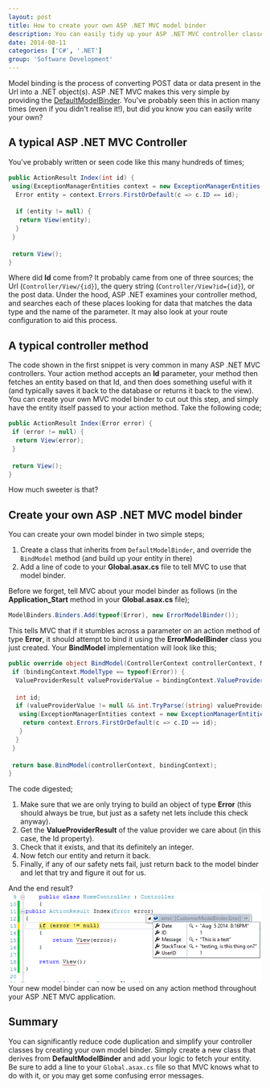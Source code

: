 ```yaml
---
layout: post
title: How to create your own ASP .NET MVC model binder
description: You can easily tidy up your ASP .NET MVC controller classes by creating a custom model binder. This simple tutorial shows you how.
date: 2014-08-11
categories: ['C#', '.NET']
group: 'Software Development'
---
```


Model binding is the process of converting POST data or data present in the Url into a .NET object(s). ASP .NET MVC makes this very simple by providing the [DefaultModelBinder](<http://msdn.microsoft.com/en-us/library/system.web.mvc.defaultmodelbinder(v=vs.118).aspx>). You've probably seen this in action many times (even if you didn't realise it!), but did you know you can easily write your own?

## A typical ASP .NET MVC Controller

You've probably written or seen code like this many hundreds of times;

```csharp
public ActionResult Index(int id) {
 using(ExceptionManagerEntities context = new ExceptionManagerEntities()) {
  Error entity = context.Errors.FirstOrDefault(c => c.ID == id);

  if (entity != null) {
   return View(entity);
  }
 }

 return View();
}
```

Where did **Id** come from? It probably came from one of three sources; the Url (`Controller/View/{id}`), the query string (`Controller/View?id={id}`), or the post data. Under the hood, ASP .NET examines your controller method, and searches each of these places looking for data that matches the data type and the name of the parameter. It may also look at your route configuration to aid this process.

## A typical controller method

The code shown in the first snippet is very common in many ASP .NET MVC controllers. Your action method accepts an **Id** parameter, your method then fetches an entity based on that Id, and then does something useful with it (and typically saves it back to the database or returns it back to the view). You can create your own MVC model binder to cut out this step, and simply have the entity itself passed to your action method. Take the following code;

```csharp
public ActionResult Index(Error error) {
 if (error != null) {
  return View(error);
 }

 return View();
}
```

How much sweeter is that?

## Create your own ASP .NET MVC model binder

You can create your own model binder in two simple steps;

1.  Create a class that inherits from `DefaultModelBinder`, and override the `BindModel` method (and build up your entity in there)
2.  Add a line of code to your **Global.asax.cs** file to tell MVC to use that model binder.

Before we forget, tell MVC about your model binder as follows (in the **Application_Start** method in your **Global.asax.cs** file);

```csharp
ModelBinders.Binders.Add(typeof(Error), new ErrorModelBinder());
```

This tells MVC that if it stumbles across a parameter on an action method of type **Error**, it should attempt to bind it using the **ErrorModelBinder** class you just created. Your **BindModel** implementation will look like this;

```csharp
public override object BindModel(ControllerContext controllerContext, ModelBindingContext bindingContext) {
 if (bindingContext.ModelType == typeof(Error)) {
  ValueProviderResult valueProviderValue = bindingContext.ValueProvider.GetValue("id");

  int id;
  if (valueProviderValue != null && int.TryParse((string) valueProviderValue.RawValue, out id)) {
   using(ExceptionManagerEntities context = new ExceptionManagerEntities()) {
    return context.Errors.FirstOrDefault(c => c.ID == id);
   }
  }
 }

 return base.BindModel(controllerContext, bindingContext);
}
```

The code digested;

1.  Make sure that we are only trying to build an object of type **Error** (this should always be true, but just as a safety net lets include this check anyway).
2.  Get the **ValueProviderResult** of the value provider we care about (in this case, the Id property).
3.  Check that it exists, and that its definitely an integer.
4.  Now fetch our entity and return it back.
5.  Finally, if any of our safety nets fail, just return back to the model binder and let that try and figure it out for us.

And the end result? ![ErrorIsBound](ErrorIsBound.png) Your new model binder can now be used on any action method throughout your ASP .NET MVC application.

## Summary

You can significantly reduce code duplication and simplify your controller classes by creating your own model binder. Simply create a new class that derives from **DefaultModelBinder** and add your logic to fetch your entity. Be sure to add a line to your `Global.asax.cs` file so that MVC knows what to do with it, or you may get some confusing error messages.
